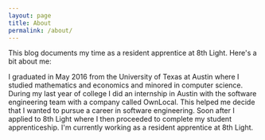 ```yaml
---
layout: page
title: About
permalink: /about/
---
```


This blog documents my time as a resident apprentice at 8th Light. Here's a bit about me: 
    
I graduated in May 2016 from the University of Texas at Austin where I studied mathematics and economics and minored in computer science. During my last year of college I did an internship in Austin with the software engineering team with a company called OwnLocal. This helped me decide that I wanted to pursue a career in software engineering. Soon after I applied to 8th Light where I then proceeded to complete my student apprenticeship. I'm currently working as a resident apprentice at 8th Light. 
